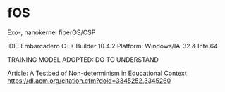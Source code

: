 # fOS
 Exo-, nanokernel fiberOS/CSP

 IDE: Embarcadero C++ Builder 10.4.2
 Platform: Windows/IA-32 & Intel64

 TRAINING MODEL ADOPTED: DO TO UNDERSTAND

 Article: A Testbed of Non-determinism in Educational Context
 https://dl.acm.org/citation.cfm?doid=3345252.3345260
